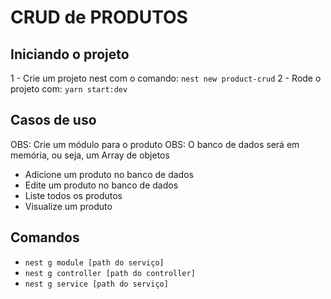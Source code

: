 # CRUD de PRODUTOS

## Iniciando o projeto
1 - Crie um projeto nest com o comando: ```nest new product-crud```
2 - Rode o projeto com: ```yarn start:dev```

## Casos de uso

OBS: Crie um módulo para o produto
OBS: O banco de dados será em memória, ou seja, um Array de objetos

- Adicione um produto no banco de dados
- Edite um produto no banco de dados
- Liste todos os produtos
- Visualize um produto

## Comandos

- ```nest g module [path do serviço]```
- ```nest g controller [path do controller]```
- ```nest g service [path do serviço]```